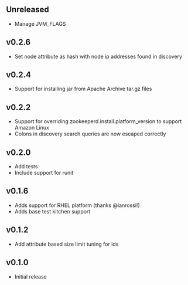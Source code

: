## Unreleased
* Manage JVM_FLAGS

## v0.2.6
* Set node attribute as hash with node ip addresses found in discovery

## v0.2.4
* Support for installing jar from Apache Archive tar.gz files

## v0.2.2
* Support for overriding zookeeperd.install.platform_version to support Amazon Linux
* Colons in discovery search queries are now escaped correctly

## v0.2.0
* Add tests
* Include support for runit

## v0.1.6
* Adds support for RHEL platform (thanks @ianrossi!)
* Adds base test kitchen support

## v0.1.2
* Add attribute based size limit tuning for ids

## v0.1.0
* Initial release
